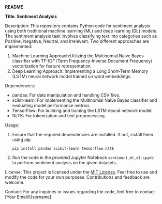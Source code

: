 **README**

**Title: Sentiment Analysis**

Description:
This repository contains Python code for sentiment analysis using both traditional machine learning (ML) and deep learning (DL) models. The sentiment analysis task involves classifying text into categories such as Positive, Negative, Neutral, and Irrelevant. Two different approaches are implemented: 

1. Machine Learning Approach:Utilizing the Multinomial Naive Bayes classifier with TF-IDF (Term Frequency-Inverse Document Frequency) vectorization for feature representation.
2. Deep Learning Approach: Implementing a Long Short-Term Memory (LSTM) neural network model trained on word embeddings.


Dependencies:
- pandas: For data manipulation and handling CSV files.
- scikit-learn: For implementing the Multinomial Naive Bayes classifier and evaluating model performance metrics.
- TensorFlow: For building and training the LSTM neural network model.
- NLTK: For tokenization and text preprocessing.

Usage:
1. Ensure that the required dependencies are installed. If not, install them using pip.
   ```
   pip install pandas scikit-learn tensorflow nltk
   ```
2. Run the code in the provided Jupyter Notebook `sentiment_ml_dl.ipynb` to perform sentiment analysis on the given datasets.


License:
This project is licensed under the [MIT License](https://opensource.org/licenses/MIT). Feel free to use and modify the code for your own purposes. Contributions and feedback are welcome.



Contact:
For any inquiries or issues regarding the code, feel free to contact [Your Email/Username].

